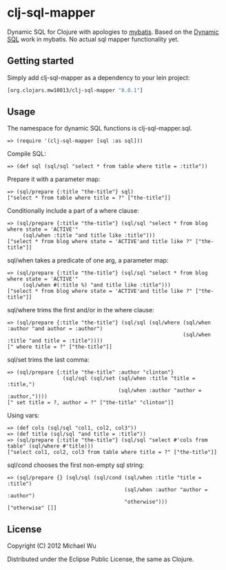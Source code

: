 # clj-sql-mapper

Dynamic SQL for Clojure with apologies to [mybatis](http://mybatis.org/).
Based on the [Dynamic SQL](http://www.mybatis.org/core/dynamic-sql.html) work in mybatis.
No actual sql mapper functionality yet.

## Getting started

Simply add clj-sql-mapper as a dependency to your lein project:

```clojure
[org.clojars.mw10013/clj-sql-mapper "0.0.1"]
```

## Usage

The namespace for dynamic SQL functions is clj-sql-mapper.sql.

    => (require '(clj-sql-mapper [sql :as sql]))

Compile SQL:

    => (def sql (sql/sql "select * from table where title = :title"))

Prepare it with a parameter map:

    => (sql/prepare {:title "the-title"} sql)
    ["select * from table where title = ?" ["the-title"]]

Conditionally include a part of a where clause:

    => (sql/prepare {:title "the-title"} (sql/sql "select * from blog where state = 'ACTIVE'"
         (sql/when :title "and title like :title")))    
    ["select * from blog where state = 'ACTIVE'and title like ?" ["the-title"]]

sql/when takes a predicate of one arg, a parameter map:

    => (sql/prepare {:title "the-title"} (sql/sql "select * from blog where state = 'ACTIVE'"
         (sql/when #(:title %) "and title like :title")))
    ["select * from blog where state = 'ACTIVE'and title like ?" ["the-title"]]

sql/where trims the first and/or in the where clause:

    => (sql/prepare {:title "the-title"} (sql/sql (sql/where (sql/when :author "and author = :author")
                                                             (sql/when :title "and title = :title"))))
    [" where title = ?" ["the-title"]]

sql/set trims the last comma:

    => (sql/prepare {:title "the-title" :author "clinton"}
                      (sql/sql (sql/set (sql/when :title "title = :title,")
                                        (sql/when :author "author = :author,"))))
    [" set title = ?, author = ?" ["the-title" "clinton"]]

Using vars:

    => (def cols (sql/sql "col1, col2, col3"))
    => (def title (sql/sql "and title = :title"))
    => (sql/prepare {:title "the-title"} (sql/sql "select #'cols from table" (sql/where #'title)))
    ["select col1, col2, col3 from table where title = ?" ["the-title"]]

sql/cond chooses the first non-empty sql string:

    => (sql/prepare {} (sql/sql (sql/cond (sql/when :title "title = :title")
                                          (sql/when :author "author = :author")
                                          "otherwise")))
    ["otherwise" []]

## License

Copyright (C) 2012 Michael Wu

Distributed under the Eclipse Public License, the same as Clojure.

